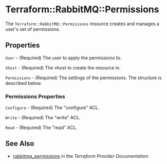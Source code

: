 # Terraform::RabbitMQ::Permissions

The ``Terraform::RabbitMQ::Permissions`` resource creates and manages a user's set of
permissions.

## Properties

`User` - (Required) The user to apply the permissions to.

`Vhost` - (Required) The vhost to create the resource in.

`Permissions` - (Required) The settings of the permissions. The structure is
described below.

### Permissions Properties

`Configure` - (Required) The "configure" ACL.

`Write` - (Required) The "write" ACL.

`Read` - (Required) The "read" ACL.


## See Also

* [rabbitmq_permissions](https://www.terraform.io/docs/providers/rabbitmq/r/permissions.html) in the _Terraform Provider Documentation_